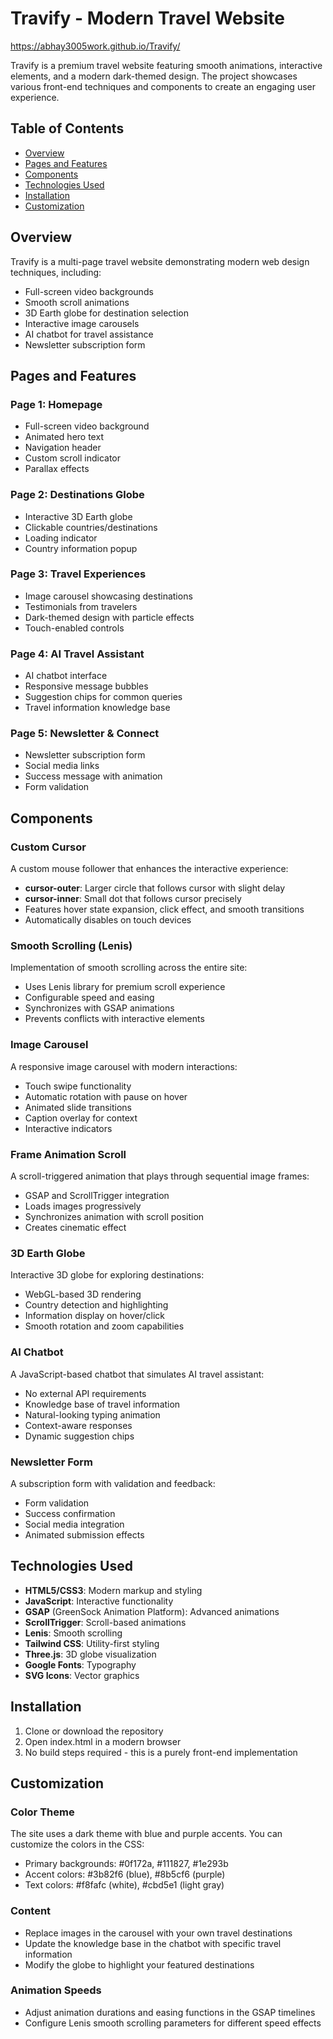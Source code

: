 # Travify - Modern Travel Website
https://abhay3005work.github.io/Travify/

Travify is a premium travel website featuring smooth animations, interactive elements, and a modern dark-themed design. The project showcases various front-end techniques and components to create an engaging user experience.

## Table of Contents

- [Overview](#overview)
- [Pages and Features](#pages-and-features)
- [Components](#components)
- [Technologies Used](#technologies-used)
- [Installation](#installation)
- [Customization](#customization)

## Overview

Travify is a multi-page travel website demonstrating modern web design techniques, including:

- Full-screen video backgrounds
- Smooth scroll animations
- 3D Earth globe for destination selection
- Interactive image carousels
- AI chatbot for travel assistance
- Newsletter subscription form

## Pages and Features

### Page 1: Homepage

- Full-screen video background
- Animated hero text
- Navigation header
- Custom scroll indicator
- Parallax effects

### Page 2: Destinations Globe

- Interactive 3D Earth globe
- Clickable countries/destinations
- Loading indicator
- Country information popup

### Page 3: Travel Experiences

- Image carousel showcasing destinations
- Testimonials from travelers
- Dark-themed design with particle effects
- Touch-enabled controls

### Page 4: AI Travel Assistant

- AI chatbot interface
- Responsive message bubbles
- Suggestion chips for common queries
- Travel information knowledge base

### Page 5: Newsletter & Connect

- Newsletter subscription form
- Social media links
- Success message with animation
- Form validation

## Components

### Custom Cursor

A custom mouse follower that enhances the interactive experience:

- **cursor-outer**: Larger circle that follows cursor with slight delay
- **cursor-inner**: Small dot that follows cursor precisely
- Features hover state expansion, click effect, and smooth transitions
- Automatically disables on touch devices

### Smooth Scrolling (Lenis)

Implementation of smooth scrolling across the entire site:

- Uses Lenis library for premium scroll experience
- Configurable speed and easing
- Synchronizes with GSAP animations
- Prevents conflicts with interactive elements

### Image Carousel

A responsive image carousel with modern interactions:

- Touch swipe functionality
- Automatic rotation with pause on hover
- Animated slide transitions
- Caption overlay for context
- Interactive indicators

### Frame Animation Scroll

A scroll-triggered animation that plays through sequential image frames:

- GSAP and ScrollTrigger integration
- Loads images progressively
- Synchronizes animation with scroll position
- Creates cinematic effect

### 3D Earth Globe

Interactive 3D globe for exploring destinations:

- WebGL-based 3D rendering
- Country detection and highlighting
- Information display on hover/click
- Smooth rotation and zoom capabilities

### AI Chatbot

A JavaScript-based chatbot that simulates AI travel assistant:

- No external API requirements
- Knowledge base of travel information
- Natural-looking typing animation
- Context-aware responses
- Dynamic suggestion chips

### Newsletter Form

A subscription form with validation and feedback:

- Form validation
- Success confirmation
- Social media integration
- Animated submission effects

## Technologies Used

- **HTML5/CSS3**: Modern markup and styling
- **JavaScript**: Interactive functionality
- **GSAP** (GreenSock Animation Platform): Advanced animations
- **ScrollTrigger**: Scroll-based animations
- **Lenis**: Smooth scrolling
- **Tailwind CSS**: Utility-first styling
- **Three.js**: 3D globe visualization
- **Google Fonts**: Typography
- **SVG Icons**: Vector graphics

## Installation

1. Clone or download the repository
2. Open index.html in a modern browser
3. No build steps required - this is a purely front-end implementation

## Customization

### Color Theme

The site uses a dark theme with blue and purple accents. You can customize the colors in the CSS:

- Primary backgrounds: #0f172a, #111827, #1e293b
- Accent colors: #3b82f6 (blue), #8b5cf6 (purple)
- Text colors: #f8fafc (white), #cbd5e1 (light gray)

### Content

- Replace images in the carousel with your own travel destinations
- Update the knowledge base in the chatbot with specific travel information
- Modify the globe to highlight your featured destinations

### Animation Speeds

- Adjust animation durations and easing functions in the GSAP timelines
- Configure Lenis smooth scrolling parameters for different speed effects

